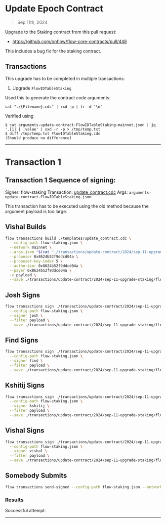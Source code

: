 # Update Epoch Contract

> Sep 11th, 2024

Upgrade to the Staking contract from this pull request:

- https://github.com/onflow/flow-core-contracts/pull/448

This includes a bug fix for the staking contract.

## Transactions

This upgrade has to be completed in multiple transactions:

1. Upgrade `FlowIDTableStaking`.

Used this to generate the contract code arguments:

`cat "./{Filename}.cdc" | xxd -p | tr -d '\n'`

Verified using:
```
$ cat arguments-update-contract-FlowIDTableStaking-mainnet.json | jq '.[1] | .value' | xxd -r -p > /tmp/temp.txt
$ diff /tmp/temp.txt FlowIDTableStaking.cdc
(Should produce no difference)
```
___


# Transaction 1

## Transaction 1 Sequence of signing:

Signer: flow-staking
Transaction: [update_contract.cdc](../../../../update_contract.cdc)
Args: `arguments-update-contract-FlowIDTableStaking.json`

This transaction has to be executed using the old method because the argument payload is too large.

## Vishal Builds

```sh
flow transactions build ./templates/update_contract.cdc \
  --config-path flow-staking.json \
  --network mainnet \
  --args-json "$(cat "./transactions/update-contract/2024/sep-11-upgrade-staking/arguments-update-FlowIDTableStaking.json")" \
  --proposer 0x8624b52f9ddcd04a \
  --proposer-key-index 5 \
  --authorizer 0x8624b52f9ddcd04a \
  --payer 0x8624b52f9ddcd04a \
  -x payload \
  --save ./transactions/update-contract/2024/sep-11-upgrade-staking/flow-id-table-staking-contract-upgrade-sep-11-unsigned.rlp
```

## Josh Signs

```sh
flow transactions sign ./transactions/update-contract/2024/sep-11-upgrade-staking/flow-id-table-staking-contract-upgrade-sep-11-unsigned.rlp \
  --config-path flow-staking.json \
  --signer josh \
  --filter payload \
  --save ./transactions/update-contract/2024/sep-11-upgrade-staking/flow-id-table-staking-contract-upgrade-sep-11-sig-1.rlp
```

## Find Signs

```sh
flow transactions sign ./transactions/update-contract/2024/sep-11-upgrade-staking/flow-id-table-staking-contract-upgrade-sep-11-sig-1.rlp \
  --config-path flow-staking.json \
  --signer find \
  --filter payload \
  --save ./transactions/update-contract/2024/sep-11-upgrade-staking/flow-id-table-staking-contract-upgrade-sep-11-sig-2.rlp
```

## Kshitij Signs

```sh
flow transactions sign ./transactions/update-contract/2024/sep-11-upgrade-staking/flow-id-table-staking-contract-upgrade-sep-11-sig-2.rlp \
  --config-path flow-staking.json \
  --signer kshitij \
  --filter payload \
  --save ./transactions/update-contract/2024/sep-11-upgrade-staking/flow-id-table-staking-contract-upgrade-sep-11-sig-3.rlp
```

## Vishal Signs

```sh
flow transactions sign ./transactions/update-contract/2024/sep-11-upgrade-staking/flow-id-table-staking-contract-upgrade-sep-11-sig-3.rlp \
  --config-path flow-staking.json \
  --signer vishal \
  --filter payload \
  --save ./transactions/update-contract/2024/sep-11-upgrade-staking/flow-id-table-staking-contract-upgrade-sep-11-sig-4.rlp
```

## Somebody Submits

```sh
flow transactions send-signed --config-path flow-staking.json --network mainnet ./transactions/update-contract/2024/sep-11-upgrade-staking/flow-id-table-staking-contract-upgrade-sep-11-sig-4.rlp
```

### Results

Successful attempt:


___

